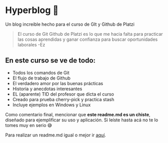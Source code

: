 # Hyperblog 💜
Un blog increible hecho para el curso de GIt y Github de Platzi

>El curso de Git Github de Platzi es lo que me hacia falta para practicar las cosas aprendidas y ganar confianza para buscar oportunidades laborales
> -Ez

## En este curso se ve de todo:
* Todos los comandos de Git
* El flujo de trabajo de Github
* El verdadero amor por las buenas prácticas
* Historia y anecdotas interesantes
* EL (aparente) TID del profesor que dicta el curso
* Creado para prueba cherry-pick y practica stash
* Incluye ejemplos en Windows y Linux

Como comentario final, mencionar que **este readme.md es un chiste**, diseñado para ejemplificar su uso y aplicación. Si leíste hasta acá no te lo tomes muy en serio 😅

Para realizar un readme.md igual o mejor ir [aquí](https://pandao.github.io/editor.md/en.html).